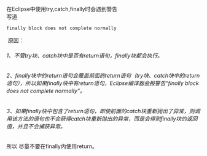 ﻿在Eclipse中使用try,catch,finally时会遇到警告<br/>
写道<br/>
```
finally block does not complete normally
```
 原因：<br/>
###### 1、不管try块、catch块中是否有return语句，finally块都会执行。
###### 2、finally块中的return语句会覆盖前面的return语句（try块、catch块中的return语句），所以如果finally块中有return语句，Eclipse编译器会报警告“finally block does not complete normally”。
###### 3、如果finally块中包含了return语句，即使前面的catch块重新抛出了异常，则调用该方法的语句也不会获得catch块重新抛出的异常，而是会得到finally块的返回值，并且不会捕获异常。
所以 尽量不要在finally内使用return。